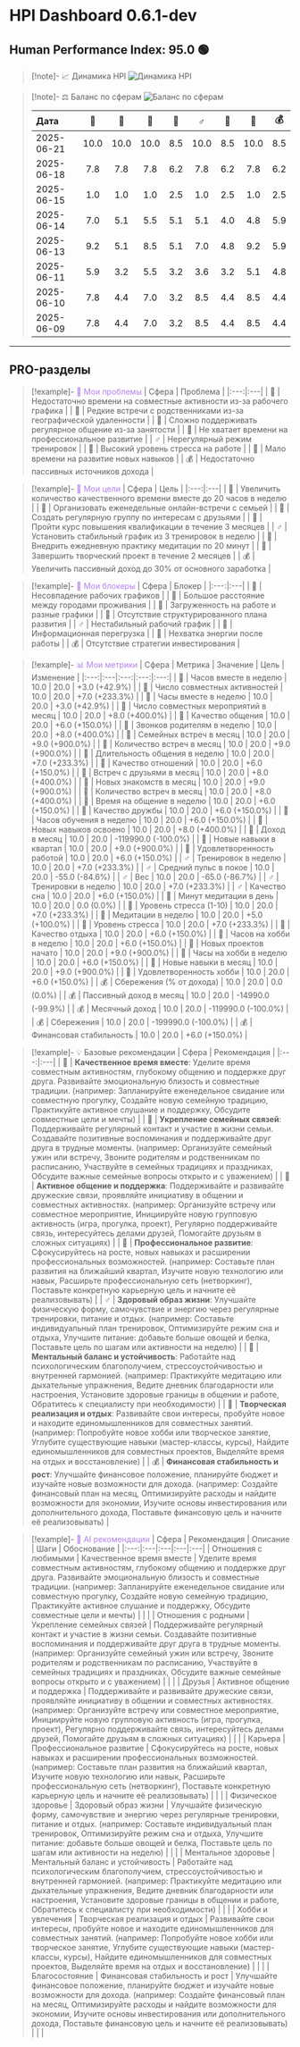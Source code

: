 # HPI Dashboard 0.6.1-dev


## Human Performance Index: 95.0 🟢

> [!note]- 📈 Динамика HPI
> ![Динамика HPI](reports_final/images/2025-06-21_trend.png)
>

> [!note]- ⚖️ Баланс по сферам
> ![Баланс по сферам](reports_final/images/2025-06-21_radar.png)
>
> | Дата | 💖 | 🏡 | 🤝 | 💼 | ♂️ | 🧠 | 🎨 | 💰 |
> |:---|:---:|:---:|:---:|:---:|:---:|:---:|:---:|:---:|
> | 2025-06-21 | 10.0 | 10.0 | 10.0 | 8.5 | 10.0 | 8.5 | 10.0 | 8.5 |
> | 2025-06-18 | 7.8 | 7.8 | 7.8 | 6.2 | 7.8 | 6.2 | 7.8 | 6.2 |
> | 2025-06-15 | 1.0 | 1.0 | 1.0 | 2.5 | 1.0 | 2.5 | 1.0 | 2.5 |
> | 2025-06-14 | 7.0 | 5.1 | 5.5 | 5.1 | 5.1 | 4.0 | 4.8 | 5.9 |
> | 2025-06-13 | 9.2 | 5.1 | 8.5 | 5.1 | 7.0 | 4.8 | 9.2 | 5.9 |
> | 2025-06-11 | 5.9 | 3.2 | 5.5 | 3.2 | 3.6 | 3.2 | 5.1 | 4.8 |
> | 2025-06-10 | 7.8 | 4.4 | 7.0 | 3.2 | 8.5 | 4.4 | 8.5 | 4.4 |
> | 2025-06-09 | 7.8 | 4.4 | 7.0 | 3.2 | 8.5 | 4.4 | 8.5 | 4.4 |

---

## PRO-разделы

> [!example]- <span style='color:#b37feb'>🛑 Мои проблемы</span>
> | Сфера | Проблема |
> |:---:|:---|
> | 💖 | Недостаточно времени на совместные активности из-за рабочего графика |
> | 🏡 | Редкие встречи с родственниками из-за географической удаленности |
> | 🤝 | Сложно поддерживать регулярное общение из-за занятости |
> | 💼 | Не хватает времени на профессиональное развитие |
> | ♂️ | Нерегулярный режим тренировок |
> | 🧠 | Высокий уровень стресса на работе |
> | 🎨 | Мало времени на развитие новых навыков |
> | 💰 | Недостаточно пассивных источников дохода |



> [!example]- <span style='color:#b37feb'>🎯 Мои цели</span>
> | Сфера | Цель |
> |:---:|:---|
> | 💖 | Увеличить количество качественного времени вместе до 20 часов в неделю |
> | 🏡 | Организовать еженедельные онлайн-встречи с семьей |
> | 🤝 | Создать регулярную группу по интересам с друзьями |
> | 💼 | Пройти курс повышения квалификации в течение 3 месяцев |
> | ♂️ | Установить стабильный график из 3 тренировок в неделю |
> | 🧠 | Внедрить ежедневную практику медитации по 20 минут |
> | 🎨 | Завершить творческий проект в течение 2 месяцев |
> | 💰 | Увеличить пассивный доход до 30% от основного заработка |



> [!example]- <span style='color:#b37feb'>🚧 Мои блокеры</span>
> | Сфера | Блокер |
> |:---:|:---|
> | 💖 | Несовпадение рабочих графиков |
> | 🏡 | Большое расстояние между городами проживания |
> | 🤝 | Загруженность на работе и разные графики |
> | 💼 | Отсутствие структурированного плана развития |
> | ♂️ | Нестабильный рабочий график |
> | 🧠 | Информационная перегрузка |
> | 🎨 | Нехватка энергии после работы |
> | 💰 | Отсутствие стратегии инвестирования |



> [!example]- <span style='color:#b37feb'>📊 Мои метрики</span>
> | Сфера | Метрика | Значение | Цель | Изменение |
> |:---:|:---|:---:|:---:|:---:|
> | 💖 | Часов вместе в неделю | 10.0 | 20.0 | +3.0 (+42.9%) |
> | 💖 | Число совместных активностей | 10.0 | 20.0 | +7.0 (+233.3%) |
> | 💖 | Часы вместе в неделю | 10.0 | 20.0 | +3.0 (+42.9%) |
> | 💖 | Число совместных мероприятий в месяц | 10.0 | 20.0 | +8.0 (+400.0%) |
> | 💖 | Качество общения | 10.0 | 20.0 | +6.0 (+150.0%) |
> | 🏡 | Звонков родителям в неделю | 10.0 | 20.0 | +8.0 (+400.0%) |
> | 🏡 | Семейных встреч в месяц | 10.0 | 20.0 | +9.0 (+900.0%) |
> | 🏡 | Количество встреч в месяц | 10.0 | 20.0 | +9.0 (+900.0%) |
> | 🏡 | Длительность общения в неделю | 10.0 | 20.0 | +7.0 (+233.3%) |
> | 🏡 | Качество отношений | 10.0 | 20.0 | +6.0 (+150.0%) |
> | 🤝 | Встреч с друзьями в месяц | 10.0 | 20.0 | +8.0 (+400.0%) |
> | 🤝 | Новых знакомств в месяц | 10.0 | 20.0 | +9.0 (+900.0%) |
> | 🤝 | Количество встреч в месяц | 10.0 | 20.0 | +8.0 (+400.0%) |
> | 🤝 | Время на общение в неделю | 10.0 | 20.0 | +6.0 (+150.0%) |
> | 🤝 | Качество дружбы | 10.0 | 20.0 | +6.0 (+150.0%) |
> | 💼 | Часов обучения в неделю | 10.0 | 20.0 | +6.0 (+150.0%) |
> | 💼 | Новых навыков освоено | 10.0 | 20.0 | +8.0 (+400.0%) |
> | 💼 | Доход в месяц | 10.0 | 20.0 | -119990.0 (-100.0%) |
> | 💼 | Новые навыки в квартал | 10.0 | 20.0 | +9.0 (+900.0%) |
> | 💼 | Удовлетворенность работой | 10.0 | 20.0 | +6.0 (+150.0%) |
> | ♂️ | Тренировок в неделю | 10.0 | 20.0 | +7.0 (+233.3%) |
> | ♂️ | Средний пульс в покое | 10.0 | 20.0 | -55.0 (-84.6%) |
> | ♂️ | Вес | 10.0 | 20.0 | -65.0 (-86.7%) |
> | ♂️ | Тренировки в неделю | 10.0 | 20.0 | +7.0 (+233.3%) |
> | ♂️ | Качество сна | 10.0 | 20.0 | +6.0 (+150.0%) |
> | 🧠 | Минут медитации в день | 10.0 | 20.0 | 0.0 (0.0%) |
> | 🧠 | Уровень стресса (1-10) | 10.0 | 20.0 | +7.0 (+233.3%) |
> | 🧠 | Медитации в неделю | 10.0 | 20.0 | +5.0 (+100.0%) |
> | 🧠 | Уровень стресса | 10.0 | 20.0 | +7.0 (+233.3%) |
> | 🧠 | Качество отдыха | 10.0 | 20.0 | +6.0 (+150.0%) |
> | 🎨 | Часов на хобби в неделю | 10.0 | 20.0 | +6.0 (+150.0%) |
> | 🎨 | Новых проектов начато | 10.0 | 20.0 | +9.0 (+900.0%) |
> | 🎨 | Часы на хобби в неделю | 10.0 | 20.0 | +6.0 (+150.0%) |
> | 🎨 | Новые навыки в месяц | 10.0 | 20.0 | +9.0 (+900.0%) |
> | 🎨 | Удовлетворенность хобби | 10.0 | 20.0 | +6.0 (+150.0%) |
> | 💰 | Сбережения (% от дохода) | 10.0 | 20.0 | 0.0 (0.0%) |
> | 💰 | Пассивный доход в месяц | 10.0 | 20.0 | -14990.0 (-99.9%) |
> | 💰 | Месячный доход | 10.0 | 20.0 | -119990.0 (-100.0%) |
> | 💰 | Сбережения | 10.0 | 20.0 | -199990.0 (-100.0%) |
> | 💰 | Финансовая стабильность | 10.0 | 20.0 | +6.0 (+150.0%) |



> [!example]- 💡 Базовые рекомендации
> | Сфера | Рекомендация |
> |:---:|:---|
> | 💖 | **Качественное время вместе**: Уделите время совместным активностям, глубокому общению и поддержке друг друга. Развивайте эмоциональную близость и совместные традиции. (например: Запланируйте еженедельное свидание или совместную прогулку, Создайте новую семейную традицию, Практикуйте активное слушание и поддержку, Обсудите совместные цели и мечты) |
> | 🏡 | **Укрепление семейных связей**: Поддерживайте регулярный контакт и участие в жизни семьи. Создавайте позитивные воспоминания и поддерживайте друг друга в трудные моменты. (например: Организуйте семейный ужин или встречу, Звоните родителям и родственникам по расписанию, Участвуйте в семейных традициях и праздниках, Обсудите важные семейные вопросы открыто и с уважением) |
> | 🤝 | **Активное общение и поддержка**: Поддерживайте и развивайте дружеские связи, проявляйте инициативу в общении и совместных активностях. (например: Организуйте встречу или совместное мероприятие, Инициируйте новую групповую активность (игра, прогулка, проект), Регулярно поддерживайте связь, интересуйтесь делами друзей, Помогайте друзьям в сложных ситуациях) |
> | 💼 | **Профессиональное развитие**: Сфокусируйтесь на росте, новых навыках и расширении профессиональных возможностей. (например: Составьте план развития на ближайший квартал, Изучите новую технологию или навык, Расширьте профессиональную сеть (нетворкинг), Поставьте конкретную карьерную цель и начните её реализовывать) |
> | ♂️ | **Здоровый образ жизни**: Улучшайте физическую форму, самочувствие и энергию через регулярные тренировки, питание и отдых. (например: Составьте индивидуальный план тренировок, Оптимизируйте режим сна и отдыха, Улучшите питание: добавьте больше овощей и белка, Поставьте цель по шагам или активности на неделю) |
> | 🧠 | **Ментальный баланс и устойчивость**: Работайте над психологическим благополучием, стрессоустойчивостью и внутренней гармонией. (например: Практикуйте медитацию или дыхательные упражнения, Ведите дневник благодарности или настроения, Установите здоровые границы в общении и работе, Обратитесь к специалисту при необходимости) |
> | 🎨 | **Творческая реализация и отдых**: Развивайте свои интересы, пробуйте новое и находите единомышленников для совместных занятий. (например: Попробуйте новое хобби или творческое занятие, Углубите существующие навыки (мастер-классы, курсы), Найдите единомышленников для совместных проектов, Выделяйте время на отдых и восстановление) |
> | 💰 | **Финансовая стабильность и рост**: Улучшайте финансовое положение, планируйте бюджет и изучайте новые возможности для дохода. (например: Создайте финансовый план на месяц, Оптимизируйте расходы и найдите возможности для экономии, Изучите основы инвестирования или дополнительного дохода, Поставьте финансовую цель и начните её реализовывать) |



> [!example]- <span style='color:#b37feb'>🤖 AI рекомендации</span>
> | Сфера | Рекомендация | Описание | Шаги | Обоснование |
> |:---:|:---|:---|:---|:---|
> | Отношения с любимыми | Качественное время вместе | Уделите время совместным активностям, глубокому общению и поддержке друг друга. Развивайте эмоциональную близость и совместные традиции. (например: Запланируйте еженедельное свидание или совместную прогулку, Создайте новую семейную традицию, Практикуйте активное слушание и поддержку, Обсудите совместные цели и мечты) |  |  |
> | Отношения с родными | Укрепление семейных связей | Поддерживайте регулярный контакт и участие в жизни семьи. Создавайте позитивные воспоминания и поддерживайте друг друга в трудные моменты. (например: Организуйте семейный ужин или встречу, Звоните родителям и родственникам по расписанию, Участвуйте в семейных традициях и праздниках, Обсудите важные семейные вопросы открыто и с уважением) |  |  |
> | Друзья | Активное общение и поддержка | Поддерживайте и развивайте дружеские связи, проявляйте инициативу в общении и совместных активностях. (например: Организуйте встречу или совместное мероприятие, Инициируйте новую групповую активность (игра, прогулка, проект), Регулярно поддерживайте связь, интересуйтесь делами друзей, Помогайте друзьям в сложных ситуациях) |  |  |
> | Карьера | Профессиональное развитие | Сфокусируйтесь на росте, новых навыках и расширении профессиональных возможностей. (например: Составьте план развития на ближайший квартал, Изучите новую технологию или навык, Расширьте профессиональную сеть (нетворкинг), Поставьте конкретную карьерную цель и начните её реализовывать) |  |  |
> | Физическое здоровье | Здоровый образ жизни | Улучшайте физическую форму, самочувствие и энергию через регулярные тренировки, питание и отдых. (например: Составьте индивидуальный план тренировок, Оптимизируйте режим сна и отдыха, Улучшите питание: добавьте больше овощей и белка, Поставьте цель по шагам или активности на неделю) |  |  |
> | Ментальное здоровье | Ментальный баланс и устойчивость | Работайте над психологическим благополучием, стрессоустойчивостью и внутренней гармонией. (например: Практикуйте медитацию или дыхательные упражнения, Ведите дневник благодарности или настроения, Установите здоровые границы в общении и работе, Обратитесь к специалисту при необходимости) |  |  |
> | Хобби и увлечения | Творческая реализация и отдых | Развивайте свои интересы, пробуйте новое и находите единомышленников для совместных занятий. (например: Попробуйте новое хобби или творческое занятие, Углубите существующие навыки (мастер-классы, курсы), Найдите единомышленников для совместных проектов, Выделяйте время на отдых и восстановление) |  |  |
> | Благосостояние | Финансовая стабильность и рост | Улучшайте финансовое положение, планируйте бюджет и изучайте новые возможности для дохода. (например: Создайте финансовый план на месяц, Оптимизируйте расходы и найдите возможности для экономии, Изучите основы инвестирования или дополнительного дохода, Поставьте финансовую цель и начните её реализовывать) |  |  |